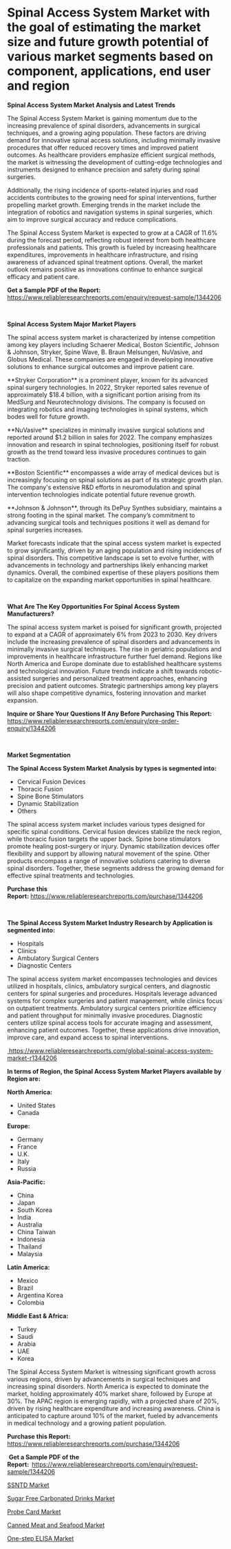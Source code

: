 <p><h1>Spinal Access System Market with the goal of estimating the market size and future growth potential of various market segments based on component, applications, end user and region</h1></p><p><strong>Spinal Access System Market Analysis and Latest Trends</strong></p>
<p><p>The Spinal Access System Market is gaining momentum due to the increasing prevalence of spinal disorders, advancements in surgical techniques, and a growing aging population. These factors are driving demand for innovative spinal access solutions, including minimally invasive procedures that offer reduced recovery times and improved patient outcomes. As healthcare providers emphasize efficient surgical methods, the market is witnessing the development of cutting-edge technologies and instruments designed to enhance precision and safety during spinal surgeries.</p><p>Additionally, the rising incidence of sports-related injuries and road accidents contributes to the growing need for spinal interventions, further propelling market growth. Emerging trends in the market include the integration of robotics and navigation systems in spinal surgeries, which aim to improve surgical accuracy and reduce complications. </p><p>The Spinal Access System Market is expected to grow at a CAGR of 11.6% during the forecast period, reflecting robust interest from both healthcare professionals and patients. This growth is fueled by increasing healthcare expenditures, improvements in healthcare infrastructure, and rising awareness of advanced spinal treatment options. Overall, the market outlook remains positive as innovations continue to enhance surgical efficacy and patient care.</p></p>
<p><strong>Get a Sample PDF of the Report:&nbsp;</strong> <a href="https://www.reliableresearchreports.com/enquiry/request-sample/1344206?utm_campaign=31&utm_medium=2&utm_source=Github&utm_content=ia&utm_term=30092024&utm_id=spinal-access-system">https://www.reliableresearchreports.com/enquiry/request-sample/1344206</a></p>
<p>&nbsp;</p>
<p><strong>Spinal Access System Major Market Players</strong></p>
<p><p>The spinal access system market is characterized by intense competition among key players including Schaerer Medical, Boston Scientific, Johnson & Johnson, Stryker, Spine Wave, B. Braun Melsungen, NuVasive, and Globus Medical. These companies are engaged in developing innovative solutions to enhance surgical outcomes and improve patient care.</p><p>**Stryker Corporation** is a prominent player, known for its advanced spinal surgery technologies. In 2022, Stryker reported sales revenue of approximately $18.4 billion, with a significant portion arising from its MedSurg and Neurotechnology divisions. The company is focused on integrating robotics and imaging technologies in spinal systems, which bodes well for future growth.</p><p>**NuVasive** specializes in minimally invasive surgical solutions and reported around $1.2 billion in sales for 2022. The company emphasizes innovation and research in spinal technologies, positioning itself for robust growth as the trend toward less invasive procedures continues to gain traction.</p><p>**Boston Scientific** encompasses a wide array of medical devices but is increasingly focusing on spinal solutions as part of its strategic growth plan. The company's extensive R&D efforts in neuromodulation and spinal intervention technologies indicate potential future revenue growth. </p><p>**Johnson & Johnson**, through its DePuy Synthes subsidiary, maintains a strong footing in the spinal market. The company’s commitment to advancing surgical tools and techniques positions it well as demand for spinal surgeries increases.</p><p>Market forecasts indicate that the spinal access system market is expected to grow significantly, driven by an aging population and rising incidences of spinal disorders. This competitive landscape is set to evolve further, with advancements in technology and partnerships likely enhancing market dynamics. Overall, the combined expertise of these players positions them to capitalize on the expanding market opportunities in spinal healthcare.</p></p>
<p>&nbsp;</p>
<p><strong>What Are The Key Opportunities For Spinal Access System Manufacturers?</strong></p>
<p><p>The spinal access system market is poised for significant growth, projected to expand at a CAGR of approximately 6% from 2023 to 2030. Key drivers include the increasing prevalence of spinal disorders and advancements in minimally invasive surgical techniques. The rise in geriatric populations and improvements in healthcare infrastructure further fuel demand. Regions like North America and Europe dominate due to established healthcare systems and technological innovation. Future trends indicate a shift towards robotic-assisted surgeries and personalized treatment approaches, enhancing precision and patient outcomes. Strategic partnerships among key players will also shape competitive dynamics, fostering innovation and market expansion.</p></p>
<p><strong>Inquire or Share Your Questions If Any Before Purchasing This Report:</strong> <a href="https://www.reliableresearchreports.com/enquiry/pre-order-enquiry/1344206?utm_campaign=31&utm_medium=2&utm_source=Github&utm_content=ia&utm_term=30092024&utm_id=spinal-access-system">https://www.reliableresearchreports.com/enquiry/pre-order-enquiry/1344206</a></p>
<p>&nbsp;</p>
<p><strong>Market Segmentation</strong></p>
<p><strong>The Spinal Access System Market Analysis by types is segmented into:</strong></p>
<p><ul><li>Cervical Fusion Devices</li><li>Thoracic Fusion</li><li>Spine Bone Stimulators</li><li>Dynamic Stabilization</li><li>Others</li></ul></p>
<p><p>The spinal access system market includes various types designed for specific spinal conditions. Cervical fusion devices stabilize the neck region, while thoracic fusion targets the upper back. Spine bone stimulators promote healing post-surgery or injury. Dynamic stabilization devices offer flexibility and support by allowing natural movement of the spine. Other products encompass a range of innovative solutions catering to diverse spinal disorders. Together, these segments address the growing demand for effective spinal treatments and technologies.</p></p>
<p><strong>Purchase this Report:&nbsp;</strong><a href="https://www.reliableresearchreports.com/purchase/1344206?utm_campaign=31&utm_medium=2&utm_source=Github&utm_content=ia&utm_term=30092024&utm_id=spinal-access-system">https://www.reliableresearchreports.com/purchase/1344206</a></p>
<p>&nbsp;</p>
<p><strong>The Spinal Access System Market Industry Research by Application is segmented into:</strong></p>
<p><ul><li>Hospitals</li><li>Clinics</li><li>Ambulatory Surgical Centers</li><li>Diagnostic Centers</li></ul></p>
<p><p>The spinal access system market encompasses technologies and devices utilized in hospitals, clinics, ambulatory surgical centers, and diagnostic centers for spinal surgeries and procedures. Hospitals leverage advanced systems for complex surgeries and patient management, while clinics focus on outpatient treatments. Ambulatory surgical centers prioritize efficiency and patient throughput for minimally invasive procedures. Diagnostic centers utilize spinal access tools for accurate imaging and assessment, enhancing patient outcomes. Together, these applications drive innovation, improve care, and expand access to spinal interventions.</p></p>
<p><a href="https://www.reliableresearchreports.com/global-spinal-access-system-market-r1344206?utm_campaign=31&utm_medium=2&utm_source=Github&utm_content=ia&utm_term=30092024&utm_id=spinal-access-system">&nbsp;https://www.reliableresearchreports.com/global-spinal-access-system-market-r1344206</a></p>
<p><strong>In terms of Region, the Spinal Access System Market Players available by Region are:</strong></p>
<p>
    <p> <strong> North America: </strong>
        <ul>
            <li>United States</li>
            <li>Canada</li>
        </ul>
        </p> 
    <p> <strong> Europe: </strong>
        <ul>
            <li>Germany</li>
            <li>France</li>
            <li>U.K.</li>
            <li>Italy</li>
            <li>Russia</li>
        </ul>
        </p> 
    <p> <strong> Asia-Pacific: </strong>
        <ul>
            <li>China</li>
            <li>Japan</li>
            <li>South Korea</li>
            <li>India</li>
            <li>Australia</li>
            <li>China Taiwan</li>
            <li>Indonesia</li>
            <li>Thailand</li>
            <li>Malaysia</li>
        </ul>
        </p> 
    <p> <strong> Latin America: </strong>
        <ul>
            <li>Mexico</li>
            <li>Brazil</li>
            <li>Argentina Korea</li>
            <li>Colombia</li>
        </ul>
        </p> 
    <p> <strong> Middle East & Africa: </strong>
        <ul>
            <li>Turkey</li>
            <li>Saudi</li>
            <li>Arabia</li>
            <li>UAE</li>
            <li>Korea</li>
        </ul>
    </p>
    </p>
<p><p>The Spinal Access System Market is witnessing significant growth across various regions, driven by advancements in surgical techniques and increasing spinal disorders. North America is expected to dominate the market, holding approximately 40% market share, followed by Europe at 30%. The APAC region is emerging rapidly, with a projected share of 20%, driven by rising healthcare expenditure and increasing awareness. China is anticipated to capture around 10% of the market, fueled by advancements in medical technology and a growing patient population.</p></p>
<p><strong>Purchase this Report: </strong><a href="https://www.reliableresearchreports.com/purchase/1344206?utm_campaign=31&utm_medium=2&utm_source=Github&utm_content=ia&utm_term=30092024&utm_id=spinal-access-system">https://www.reliableresearchreports.com/purchase/1344206</a></p>
<p>&nbsp;<strong>Get a Sample PDF of the Report:&nbsp;&nbsp;</strong><a href="https://www.reliableresearchreports.com/enquiry/request-sample/1344206?utm_campaign=31&utm_medium=2&utm_source=Github&utm_content=ia&utm_term=30092024&utm_id=spinal-access-system">https://www.reliableresearchreports.com/enquiry/request-sample/1344206</a></p>
<p><strong></strong></p>
<p><p><a href="https://issuu.com/reportprime-2/docs/ssntd-market-size-2030.pptx_07b3ec99f1d8aa?utm_campaign=31&utm_medium=2&utm_source=Github&utm_content=ia&utm_term=30092024&utm_id=spinal-access-system">SSNTD Market</a></p><p><a href="https://www.linkedin.com/pulse/global-sugar-free-carbonated-drinks-market-analysis-3bbbe?utm_campaign=31&utm_medium=2&utm_source=Github&utm_content=ia&utm_term=30092024&utm_id=spinal-access-system">Sugar Free Carbonated Drinks Market</a></p><p><a href="https://issuu.com/reportprime-2/docs/probe-card-market-size-2030.pptx_98057b800aaff6?utm_campaign=31&utm_medium=2&utm_source=Github&utm_content=ia&utm_term=30092024&utm_id=spinal-access-system">Probe Card Market</a></p><p><a href="https://www.linkedin.com/pulse/canned-meat-seafood-market-insights-products-regional-ghr1e?utm_campaign=31&utm_medium=2&utm_source=Github&utm_content=ia&utm_term=30092024&utm_id=spinal-access-system">Canned Meat and Seafood Market</a></p><p><a href="https://github.com/LeaJustin54/Market-Research-Report-List-1/blob/main/one-step-elisa-market.md?utm_campaign=31&utm_medium=2&utm_source=Github&utm_content=ia&utm_term=30092024&utm_id=spinal-access-system">One-step ELISA Market</a></p></p>